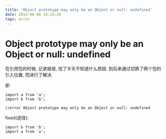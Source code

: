 ```yaml
---
title: 'Object prototype may only be an Object or null: undefined'
date: 2019-06-06 14:23:29
tags: error
---
```


# Object prototype may only be an Object or null: undefined

在引用包的时候, 记录报错, 找了半天不知道什么原因.
到后来通过切换了两个包的引入位置, 而进行了解决.

即
```
import a from 'a';
import b from 'b';

//error Object prototype may only be an Object or null: undefined
```

fixed(途径):
```
import b from 'b';
import a from 'a';
```